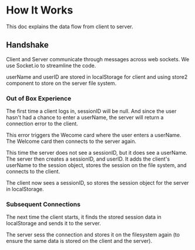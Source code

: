 # How It Works

This doc explains the data flow from client to server.

## Handshake

Client and Server communicate through messages across web sockets. We use Socket.io to streamline the code.

userName and userID are stored in localStorage for client and using store2 component to store on the server file system.

### Out of Box Experience

The first time a client logs in, sessionID will be null. And since the user hasn't had a chance to enter a userName, the server will return a connection error to the client.

This error triggers the Wecome card where the user enters a userName. The Welcome card then connects to the server again.

This time the server does not see a sessionID, but it does see a userName. The server then creates a sessionID, and userID. It adds the client's userName to the session object, stores the session on the file system, and connects to the client.

The client now sees a sessionID, so stores the session object for the server in localStorage.

### Subsequent Connections

The next time the client starts, it finds the stored session data in localStorage and sends it to the server. 

The server sess the connection and stores it on the filesystem again (to ensure the same data is stored on the client and the server).